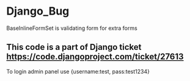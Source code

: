 # Django_Bug
BaseInlineFormSet is validating form for extra forms

## This code is a part of Django ticket https://code.djangoproject.com/ticket/27613

To login admin panel use {username:test, pass:test1234} 
